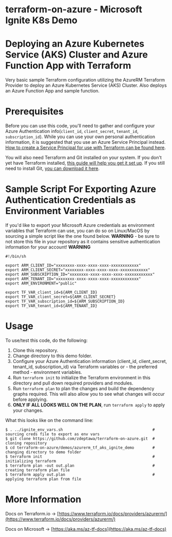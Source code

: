 # terraform-on-azure - Microsoft Ignite K8s Demo
# Deploying an Azure Kubernetes Service (AKS) Cluster and Azure Function App with Terraform
Very basic sample Terraform configuration utilizing the AzureRM Terraform Provider to deploy an
Azure Kubernetes Service (AKS) Cluster. Also deploys an Azure Function App and sample function.

# Prerequisites
Before you can use this code, you'll need to gather and configure your Azure Authentication info(`client_id`, `client_secret`, `tenant_id`, `subscription_id`). While you can use your own personal authentication information, it is suggested that you use an Azure Service Principal instead. [How to create a Service Principal for use with Terraform can be found here](https://www.terraform.io/docs/providers/azurerm/authenticating_via_service_principal.html).

You will also need Terraform and Git installed on your system. If you don't yet have Terraform installed, [this guide will help you get it set up](https://www.terraform.io/intro/getting-started/install.html). If you still need to install Git, [you can download it here](https://git-scm.com/downloads).

# Sample Script For Exporting Azure Authentication Credentials as Environment Variables
If you'd like to export your Microsoft Azure credentials as environment variables that Terraform can use, you can do so on Linux/MacOS by sourcing a simple script like the one found below. **WARNING** - be sure to not store this file in your repository as it contains sensitive authentication information for your account! **WARNING**

```
#!/bin/sh

export ARM_CLIENT_ID="xxxxxxxx-xxxx-xxxx-xxxx-xxxxxxxxxxxx"
export ARM_CLIENT_SECRET="xxxxxxxx-xxxx-xxxx-xxxx-xxxxxxxxxxxx"
export ARM_SUBSCRIPTION_ID="xxxxxxxx-xxxx-xxxx-xxxx-xxxxxxxxxxxx"
export ARM_TENANT_ID="xxxxxxxx-xxxx-xxxx-xxxx-xxxxxxxxxxxx"
export ARM_ENVIRONMENT="public"

export TF_VAR_client_id=${ARM_CLIENT_ID}
export TF_VAR_client_secret=${ARM_CLIENT_SECRET}
export TF_VAR_subscription_id=${ARM_SUBSCRIPTION_ID}
export TF_VAR_tenant_id=${ARM_TENANT_ID}
```

# Usage
To use/test this code, do the following:

1. Clone this repository.
2. Change directory to this demo folder.
3. Configure your Azure Authentication information (client_id, client_secret, tenant_id, subscription_id) via Terraform variables or - the preferred method - environment variables.
4. Run `terraform init` to initialize the Terraform environment in this directory and pull down required providers and modules.
5. Run `terraform plan` to plan the changes and build the dependency graphs required. This will also allow you to see what changes will occur before applying.
6. **ONLY IF ALL LOOKS WELL ON THE PLAN**, run `terraform apply` to apply your changes.

What this looks like on the command line:

```
$ . ../ignite_env_vars.sh                                       # sourcing creds file to export as env vars
$ git clone https://github.com/zdeptawa/terraform-on-azure.git  # cloning repository
$ cd terraform-on-azure/demos/azurerm_tf_aks_ignite_demo        # changing directory to demo folder
$ terraform init                                                # initializing terraform
$ terraform plan -out out.plan                                  # creating terraform plan file
$ terraform apply out.plan                                      # applying terraform plan from file
```
# More Information
Docs on Terraform.io -> [https://www.terraform.io/docs/providers/azurerm/](https://www.terraform.io/docs/providers/azurerm/)

Docs on Microsoft -> [https://aka.ms/az-tf-docs](https://aka.ms/az-tf-docs)
